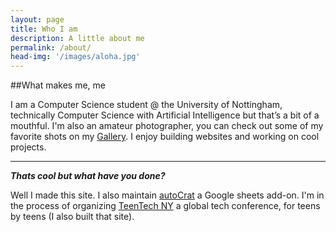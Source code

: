 ```yaml
---
layout: page
title: Who I am
description: A little about me
permalink: /about/
head-img: '/images/aloha.jpg'
---
```



##What makes me, me

I am a Computer Science student @ the University of Nottingham, technically Computer Science with Artificial Intelligence but that’s a bit of a mouthful. I'm also an amateur photographer, you can check out some of my favorite shots on my [Gallery][gallery]. I enjoy building websites and working on cool projects.


---

**_Thats cool but what have you done?_**<br>

Well I made this site. I also maintain [autoCrat][autoCrat] a Google sheets add-on. I'm in the process of organizing [TeenTech NY][ttny] a global tech conference, for teens by teens (I also built that site). 





[autoCrat]: https://chrome.google.com/webstore/detail/autocrat/ppgnklghfnlijoafjjkpoakpjjpdkgdj?hl=en-US "Sheets add-on"
[ttny]: projects/teentech "TeenTech NY"
[gallery]: /gallery "My photos"
